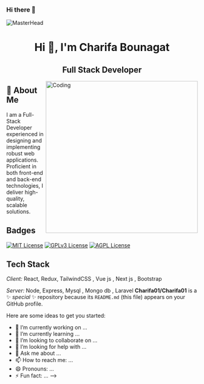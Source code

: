 ### Hi there 👋
![MasterHead](
https://user-images.githubusercontent.com/95478989/198955082-6e78ebb5-e1e4-49f9-8d32-6e5af3984dcd.gif
)

<h1 align="center">Hi 👋, I'm Charifa Bounagat</h1>
<h2 align="center">Full Stack Developer </h2>


<img align="right" alt="Coding" width="400" src="https://gifdb.com/images/high/animated-chock-coding-c78f6elj32sfoi8q.webp" >





## 🚀 About Me
I am a Full-Stack Developer experienced in designing and implementing robust web applications. Proficient in both front-end and back-end technologies, I deliver high-quality, scalable solutions.


## Badges



[![MIT License](https://img.shields.io/badge/License-MIT-green.svg)](https://choosealicense.com/licenses/mit/)
[![GPLv3 License](https://img.shields.io/badge/License-GPL%20v3-yellow.svg)](https://opensource.org/licenses/)
[![AGPL License](https://img.shields.io/badge/license-AGPL-blue.svg)](http://www.gnu.org/licenses/agpl-3.0)


## Tech Stack

*Client:* React, Redux, TailwindCSS , Vue js  , Next js , Bootstrap 

*Server:* Node, Express, Mysql , Mongo db , Laravel
**Charifa01/Charifa01** is a ✨ _special_ ✨ repository because its `README.md` (this file) appears on your GitHub profile.

Here are some ideas to get you started:

- 🔭 I’m currently working on ...
- 🌱 I’m currently learning ...
- 👯 I’m looking to collaborate on ...
- 🤔 I’m looking for help with ...
- 💬 Ask me about ...
- 📫 How to reach me: ...
- 😄 Pronouns: ...
- ⚡ Fun fact: ...
-->
